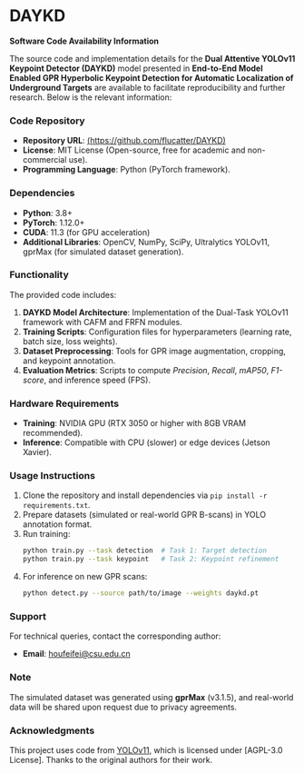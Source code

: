 # DAYKD

**Software Code Availability Information**  

The source code and implementation details for the **Dual Attentive YOLOv11 Keypoint Detector (DAYKD)** model presented in **End-to-End Model Enabled GPR Hyperbolic Keypoint Detection for Automatic Localization of Underground Targets** are available to facilitate reproducibility and further research. Below is the relevant information:  

### **Code Repository**  
- **Repository URL**: [(https://github.com/flucatter/DAYKD)]()  
- **License**: MIT License (Open-source, free for academic and non-commercial use).  
- **Programming Language**: Python (PyTorch framework).  

### **Dependencies**  
- **Python**: 3.8+  
- **PyTorch**: 1.12.0+  
- **CUDA**: 11.3 (for GPU acceleration)  
- **Additional Libraries**: OpenCV, NumPy, SciPy, Ultralytics YOLOv11, gprMax (for simulated dataset generation).  

### **Functionality**  
The provided code includes:  
1. **DAYKD Model Architecture**: Implementation of the Dual-Task YOLOv11 framework with CAFM and FRFN modules.  
2. **Training Scripts**: Configuration files for hyperparameters (learning rate, batch size, loss weights).  
3. **Dataset Preprocessing**: Tools for GPR image augmentation, cropping, and keypoint annotation.  
4. **Evaluation Metrics**: Scripts to compute *Precision*, *Recall*, *mAP50*, *F1-score*, and inference speed (FPS).  

### **Hardware Requirements**  
- **Training**: NVIDIA GPU (RTX 3050 or higher with 8GB VRAM recommended).  
- **Inference**: Compatible with CPU (slower) or edge devices (Jetson Xavier).  

### **Usage Instructions**  
1. Clone the repository and install dependencies via `pip install -r requirements.txt`.  
2. Prepare datasets (simulated or real-world GPR B-scans) in YOLO annotation format.  
3. Run training:  
   ```bash  
   python train.py --task detection  # Task 1: Target detection  
   python train.py --task keypoint   # Task 2: Keypoint refinement  
   ```  
4. For inference on new GPR scans:  
   ```bash  
   python detect.py --source path/to/image --weights daykd.pt  
   ```  

### **Support**  
For technical queries, contact the corresponding author:  
- **Email**: [houfeifei@csu.edu.cn](mailto:houfeifei@csu.edu.cn)  

### **Note**  
The simulated dataset was generated using **gprMax** (v3.1.5), and real-world data will be shared upon request due to privacy agreements.  

### **Acknowledgments**
This project uses code from [YOLOv11](https://github.com/ultralytics/ultralytics), which is licensed under [AGPL-3.0 License]. Thanks to the original authors for their work.
